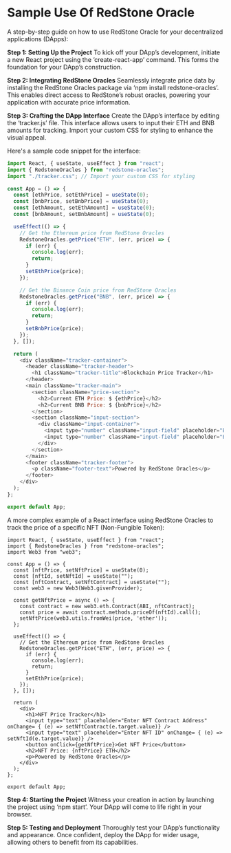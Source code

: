 # Sample Use Of RedStone Oracle
A step-by-step guide on how to use RedStone Oracle for your decentralized applications (DApps):

**Step 1: Setting Up the Project**
To kick off your DApp’s development, initiate a new React project using the ‘create-react-app’ command. This forms the foundation for your DApp’s construction.

**Step 2: Integrating RedStone Oracles**
Seamlessly integrate price data by installing the RedStone Oracles package via ‘npm install redstone-oracles’. This enables direct access to RedStone’s robust oracles, powering your application with accurate price information.

**Step 3: Crafting the DApp Interface**
Create the DApp’s interface by editing the ‘tracker.js’ file. This interface allows users to input their ETH and BNB amounts for tracking. Import your custom CSS for styling to enhance the visual appeal.

Here's a sample code snippet for the interface:

```javascript
import React, { useState, useEffect } from "react";
import { RedstoneOracles } from "redstone-oracles";
import "./tracker.css"; // Import your custom CSS for styling

const App = () => {
  const [ethPrice, setEthPrice] = useState(0);
  const [bnbPrice, setBnbPrice] = useState(0);
  const [ethAmount, setEthAmount] = useState(0);
  const [bnbAmount, setBnbAmount] = useState(0);

  useEffect(() => {
    // Get the Ethereum price from RedStone Oracles
    RedstoneOracles.getPrice("ETH", (err, price) => {
      if (err) {
        console.log(err);
        return;
      }
      setEthPrice(price);
    });

    // Get the Binance Coin price from RedStone Oracles
    RedstoneOracles.getPrice("BNB", (err, price) => {
      if (err) {
        console.log(err);
        return;
      }
      setBnbPrice(price);
    });
  }, []);

  return (
    <div className="tracker-container">
      <header className="tracker-header">
        <h1 className="tracker-title">Blockchain Price Tracker</h1>
      </header>
      <main className="tracker-main">
        <section className="price-section">
          <h2>Current ETH Price: $ {ethPrice}</h2>
          <h2>Current BNB Price: $ {bnbPrice}</h2>
        </section>
        <section className="input-section">
          <div className="input-container">
            <input type="number" className="input-field" placeholder="Enter ETH amount" onChange= { (e) => setEthAmount (e.target.value)} />
            <input type="number" className="input-field" placeholder="Enter BNB amount" onChange= { (e) => setBnbAmount (e.target.value)} />
          </div>
        </section>
      </main>
      <footer className="tracker-footer">
        <p className="footer-text">Powered by RedStone Oracles</p>
      </footer>
    </div>
  );
};

export default App;
```

 
A more complex example of a React interface using RedStone Oracles to track the price of a specific NFT (Non-Fungible Token):

```
import React, { useState, useEffect } from "react";
import { RedstoneOracles } from "redstone-oracles";
import Web3 from "web3";

const App = () => {
  const [nftPrice, setNftPrice] = useState(0);
  const [nftId, setNftId] = useState("");
  const [nftContract, setNftContract] = useState("");
  const web3 = new Web3(Web3.givenProvider);

  const getNftPrice = async () => {
    const contract = new web3.eth.Contract(ABI, nftContract);
    const price = await contract.methods.priceOf(nftId).call();
    setNftPrice(web3.utils.fromWei(price, 'ether'));
  };

  useEffect(() => {
    // Get the Ethereum price from RedStone Oracles
    RedstoneOracles.getPrice("ETH", (err, price) => {
      if (err) {
        console.log(err);
        return;
      }
      setEthPrice(price);
    });
  }, []);

  return (
    <div>
      <h1>NFT Price Tracker</h1>
      <input type="text" placeholder="Enter NFT Contract Address" onChange= { (e) => setNftContract(e.target.value)} />
      <input type="text" placeholder="Enter NFT ID" onChange= { (e) => setNftId(e.target.value)} />
      <button onClick={getNftPrice}>Get NFT Price</button>
      <h2>NFT Price: {nftPrice} ETH</h2>
      <p>Powered by RedStone Oracles</p>
    </div>
  );
};

export default App;
```


**Step 4: Starting the Project**
Witness your creation in action by launching the project using ‘npm start’. Your DApp will come to life right in your browser.

**Step 5: Testing and Deployment**
Thoroughly test your DApp’s functionality and appearance. Once confident, deploy the DApp for wider usage, allowing others to benefit from its capabilities.


